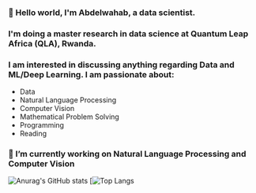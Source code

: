 ### 👋 Hello world, I'm Abdelwahab, a data scientist. 
### I'm doing a master research in data science at Quantum Leap Africa (QLA), Rwanda.
### I am interested in discussing anything regarding Data and ML/Deep Learning. I am passionate about:
- Data
- Natural Language Processing
- Computer Vision
- Mathematical Problem Solving
- Programming
- Reading

### 🔭 I’m currently working on Natural Language Processing and Computer Vision 

<!--
**abdelwahab01630/abdelwahab01630** is a ✨ _special_ ✨ repository because its `README.md` (this file) appears on your GitHub profile.

Here are some ideas to get you started:

- 🔭 I’m currently working on ...
- 🌱 I’m currently learning ...
- 👯 I’m looking to collaborate on ...
- 🤔 I’m looking for help with ...
- 💬 Ask me about ...
- 📫 How to reach me: ...
- 😄 Pronouns: ...
- ⚡ Fun fact: ...
-->

![Anurag's GitHub stats](https://github-readme-stats.vercel.app/api?username=abdelwahab01630&show_icons=true&theme=radical)
[![Top Langs](https://github-readme-stats.vercel.app/api/top-langs/?username=abdelwahab01630&show_icons=true&theme=radical)

